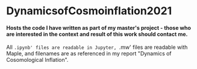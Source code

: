 # DynamicsofCosmoinflation2021
#### Hosts the code I have written as part of my master's project - those who are interested in the context and result of this work should contact me.

All `.ipynb' files are readable in Jupyter, `.mw' files are readable with Maple, and filenames are as referenced in my report "Dynamics of Cosomological Inflation".
